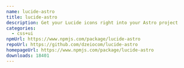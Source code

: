 ```yaml
---
name: lucide-astro
title: lucide-astro
description: Get your Lucide icons right into your Astro project
categories:
  - css+ui
npmUrl: https://www.npmjs.com/package/lucide-astro
repoUrl: https://github.com/dzeiocom/lucide-astro
homepageUrl: https://www.npmjs.com/package/lucide-astro
downloads: 18401
---
```

